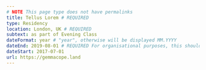 ```yaml
---
# NOTE This page type does not have permalinks
title: Tellus Lorem # REQUIRED
type: Residency
location: London, UK # REQUIRED
subtext: as part of Evening Class
dateFormat: year # "year", otherwise will be displayed MM.YYYY
dateEnd: 2019-08-01 # REQUIRED For organisational purposes, this should match the date at the beginning of the file name
dateStart: 2017-07-01
url: https://gemmacope.land
---
```

